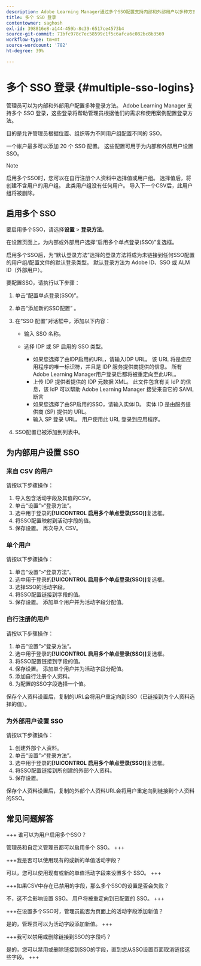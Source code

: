 ```yaml
---
description: Adobe Learning Manager通过多个SSO配置支持内部和外部用户以多种方式实现登录。
title: 多个 SSO 登录
contentowner: saghosh
exl-id: 398816e8-a144-459b-8c39-6517ce4573b4
source-git-commit: 71bfc978c7ec58599c1f5c6afca6c082bc8b3569
workflow-type: tm+mt
source-wordcount: '782'
ht-degree: 39%

---
```


# 多个 SSO 登录 {#multiple-sso-logins}

管理员可以为内部和外部用户配置多种登录方法。 Adobe Learning Manager 支持多个 SSO 登录，这些登录将帮助管理员根据他们的需求和使用案例配置登录方法。

目的是允许管理员根据位置、组织等为不同用户组配置不同的 SSO。

一个帐户最多可以添加 20 个 SSO 配置。 这些配置可用于为内部和外部用户设置 SSO。

>[!NOTE]
>
>启用多个SSO时，您可以在自行注册个人资料中选择值或用户组。 选择值后，将创建不含用户的用户组。 此类用户组没有任何用户。 导入下一个CSV后，此用户组将被删除。

## 启用多个 SSO

要启用多个SSO，请选择&#x200B;**设置** > **登录方法**。

在设置页面上，为内部或外部用户选择“启用多个单点登录(SSO)”复选框。

启用多个SSO后，为“默认登录方法”选择的登录方法将成为未链接到任何SSO配置的用户组/配置文件的默认登录类型。 默认登录方法为 Adobe ID、SSO 或 ALM ID（外部用户）。

要配置SSO，请执行以下步骤：

1. 单击“配置单点登录(SSO)”。
1. 单击“添加新的SSO配置” 。
1. 在“SSO 配置”对话框中，添加以下内容：

   * 输入 SSO 名称。
   * 选择 IDP 或 SP 启用的 SSO 类型。

      * 如果您选择了由IDP启用的URL，请输入IDP URL。 该 URL 将是您应用程序的唯一标识符，并且是 IDP 服务提供商提供的信息。 所有Adobe Learning Manager用户登录后都将被重定向至此URL。
      * 上传 IDP 提供者提供的 IDP 元数据 XML。 此文件包含有关 IdP 的信息，该 IdP 可以帮助 Adobe Learning Manager 接受来自它的 SAML 断言
      * 如果您选择了由SP启用的SSO，请输入实体ID。 实体 ID 是由服务提供商 (SP) 提供的 URL。
      * 输入 SP 登录 URL。 用户使用此 URL 登录到应用程序。

1. SSO配置已被添加到列表中。

## 为内部用户设置 SSO

### 来自 CSV 的用户

请按以下步骤操作：

1. 导入包含活动字段及其值的CSV。
1. 单击“设置”>“登录方法”。
1. 选中用于登录的&#x200B;**[!UICONTROL 启用多个单点登录(SSO)]**&#x200B;复选框。
1. 将SSO配置映射到活动字段的值。
1. 保存设置。 再次导入 CSV。

### 单个用户

请按以下步骤操作：

1. 单击“设置”>“登录方法”。
1. 选中用于登录的&#x200B;**[!UICONTROL 启用多个单点登录(SSO)]**&#x200B;复选框。
1. 选择SSO的活动字段。
1. 将SSO配置链接到字段的值。
1. 保存设置。 添加单个用户并为活动字段分配值。

### 自行注册的用户

请按以下步骤操作：

1. 单击“设置”>“登录方法”。
1. 选中用于登录的&#x200B;**[!UICONTROL 启用多个单点登录(SSO)]**&#x200B;复选框。
1. 将SSO配置链接到字段的值。
1. 保存设置。 添加单个用户并为活动字段分配值。
1. 添加自行注册个人资料。
1. 为配置的SSO字段选择一个值。

保存个人资料设置后，复制的URL会将用户重定向到SSO（已链接到为个人资料选择的值）。

### 为外部用户设置 SSO

请按以下步骤操作：

1. 创建外部个人资料。
1. 单击“设置”>“登录方法”。
1. 选中用于登录的&#x200B;**[!UICONTROL 启用多个单点登录(SSO)]**&#x200B;复选框。
1. 将SSO配置链接到所创建的外部个人资料。
1. 保存设置。

保存个人资料设置后，复制的外部个人资料URL会将用户重定向到链接到个人资料的SSO。

## 常见问题解答

+++ 谁可以为用户启用多个SSO？

管理员和自定义管理员都可以启用多个 SSO。
+++

+++我是否可以使用现有的或新的单值活动字段？

可以，您可以使用现有或新的单值活动字段来设置多个 SSO。
+++

+++如果CSV中存在已禁用的字段，那么多个SSO的设置是否会失败？

不，这不会影响设置 SSO。 用户将被重定向到已配置的 SSO。
+++

+++在设置多个SSO时，管理员能否为页面上的活动字段添加新值？

是的，管理员可以为活动字段添加新值。
+++

+++我可以禁用或删除链接到SSO的字段吗？

是的，您可以禁用或删除链接到SSO的字段，直到您从SSO设置页面取消链接这些字段。
+++
